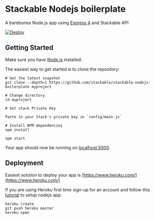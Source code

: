 # Stackable Nodejs boilerplate

A barebones Node.js app using [Express 4](http://expressjs.com/) and Stackable API

[![Deploy](https://www.herokucdn.com/deploy/button.svg)](https://heroku.com/deploy)

## Getting Started

Make sure you have [Node.js](http://nodejs.org/) installed.

The easiest way to get started is to clone the repository:

```shell
# Get the latest snapshot
git clone --depth=1 https://github.com/stackable/stackable-nodejs-boilerplate myproject

# Change directory
cd myproject

# Set stack Private Key

Paste in your Stack's private key in `config/main.js`

# Install NPM dependencies
npm install

npm start
```

Your app should now be running on [localhost:5000](http://localhost:5000/).

## Deployment

Easiest solution to deploy your app is [https://www.heroku.com/](https://www.heroku.com/)

If you are using Heroku first time sign-up for an account and follow this [tutorial](https://devcenter.heroku.com/articles/getting-started-with-nodejs#set-up) to setup nodejs app.

```
heroku create
git push heroku master
heroku open
```
